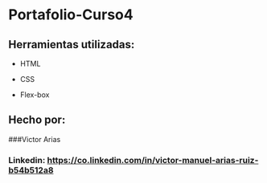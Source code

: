# Portafolio-Curso4


## Herramientas utilizadas:

* HTML

* CSS

* Flex-box

## Hecho por:

###Victor Arias

### Linkedin: https://co.linkedin.com/in/victor-manuel-arias-ruiz-b54b512a8
